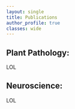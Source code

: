 ```yaml
---
layout: single
title: Publications
author_profile: true 
classes: wide
---
```


## Plant Pathology:

LOL

## Neuroscience:

LOL
